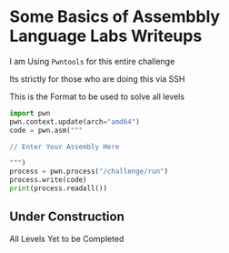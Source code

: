 
# Some Basics of Assembbly Language Labs Writeups

I am Using `Pwntools` for this entire challenge 

Its strictly for those who are doing this via SSH 

This is the Format to be used to solve all levels 

```python
import pwn
pwn.context.update(arch="amd64")
code = pwn.asm("""

// Enter Your Assembly Here

""")
process = pwn.process("/challenge/run")
process.write(code)
print(process.readall())
```

## Under Construction
  All Levels Yet to be Completed
